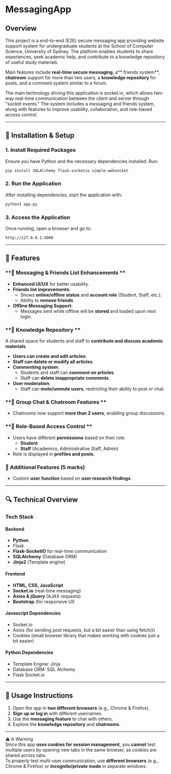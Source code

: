 

# **MessagingApp**

## **Overview**
This project is a end-to-end (E2E) secure messaging app providing website support system for undergraduate students at the School of Computer Science, University of Sydney. The platform enables students to share experiences, seek academic help, and contribute to a knowledge repository of useful study materials.

Main features include **real-time secure messaging**, a** friends system**, **chatroom** support for more than two users, a **knowledge repository** for posts, and a comment system similar to a forum.

The main technology driving this application is socket.io, which allows two-way real-time communication between the client and server through "socket events." The system includes a messaging and friends system, along with features to improve usability, collaboration, and role-based access control.

---

## **🚀 Installation & Setup**
### **1. Install Required Packages**
Ensure you have Python and the necessary dependencies installed. Run:

```bash
pip install SQLAlchemy flask-socketio simple-websocket
```

### **2. Run the Application**
After installing dependencies, start the application with:
```sh
python3 app.py
```

### **3. Access the Application**
Once running, open a browser and go to:
```
http://127.0.0.1:5000
```

---

## **🌟 Features**
### **🔹 Messaging & Friends List Enhancements **
- **Enhanced UI/UX** for better usability.
- **Friends list improvements**:
  - Shows **online/offline status** and **account role** (Student, Staff, etc.).
  - Ability to **remove friends**.
- **Offline Messaging Support**:
  - Messages sent while offline will be **stored** and loaded upon next login.

### **🔹 Knowledge Repository **
A shared space for students and staff to **contribute and discuss academic materials**.
- **Users can create and edit articles**.
- **Staff can delete or modify all articles**.
- **Commenting system**:
  - Students and staff can **comment on articles**.
  - Staff can **delete inappropriate comments**.
- **User moderation**:
  - Staff can **mute/unmute users**, restricting their ability to post or chat.
  
### **🔹 Group Chat & Chatroom Features **
- Chatrooms now support **more than 2 users**, enabling group discussions.

### **🔹 Role-Based Access Control **
- Users have different **permissions** based on their role:
  - **Student**
  - **Staff** (Academics, Administrative Staff, Admin)
- Role is displayed in **profiles and posts**.


### **🔹 Additional Features (5 marks)**
- Custom **user function** based on **user research findings**.

---

## **🔍 Technical Overview**
### **Tech Stack**
#### **Backend**
- **Python**
- Flask
- **Flask-SocketIO** for real-time communication
- **SQLAlchemy** (Database ORM)
- **Jinja2** (Template engine)

#### **Frontend**
- **HTML, CSS, JavaScript**
- **Socket.io** (real-time messaging)
- **Axios & jQuery** (AJAX requests)
- **Bootstrap** (for responsive UI)


#### Javascript Dependencies
- Socket.io
- Axios (for sending post requests, but a bit easier than using fetch())
- Cookies (small browser library that makes working with cookies just a bit easier)

#### Python Dependencies
- Template Engine: Jinja
- Database ORM: SQL Alchemy
- Flask Socket.io
---

## **📝 Usage Instructions**
1. Open the app in **two different browsers** (e.g., Chrome & Firefox).
2. **Sign up or log in** with different usernames.
3. Use the **messaging feature** to chat with others.
4. Explore the **knowledge repository** and **chatrooms**.

---




⚠️ A Warning  
Since this app **uses cookies for session management**, you **cannot** test multiple users by opening new tabs in the same browser, as cookies are shared across tabs.  
To properly test multi-user communication, use **different browsers** (e.g., Chrome & Firefox) or **incognito/private mode** in separate windows.


